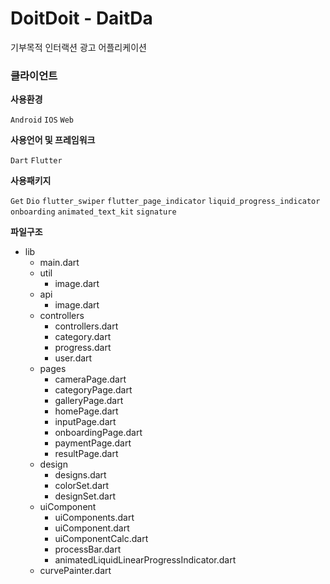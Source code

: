 # DoitDoit - DaitDa

기부목적 인터랙션 광고 어플리케이션

### **클라이언트**

**사용환경**

`Android` `IOS` `Web`

**사용언어 및 프레임워크**

`Dart` `Flutter`

**사용패키지**

`Get` `Dio` `flutter_swiper` `flutter_page_indicator` `liquid_progress_indicator` `onboarding` `animated_text_kit` `signature`

**파일구조**

- lib
    - main.dart
    - util
        - image.dart
    - api
        - image.dart
    - controllers
        - controllers.dart
        - category.dart
        - progress.dart
        - user.dart
    - pages
        - cameraPage.dart
        - categoryPage.dart
        - galleryPage.dart
        - homePage.dart
        - inputPage.dart
        - onboardingPage.dart
        - paymentPage.dart
        - resultPage.dart
    - design
        - designs.dart
        - colorSet.dart
        - designSet.dart
    - uiComponent
        - uiComponents.dart
        - uiComponent.dart
        - uiComponentCalc.dart
        - processBar.dart
        - animatedLiquidLinearProgressIndicator.dart
    - curvePainter.dart
